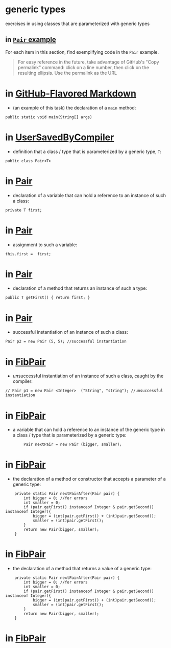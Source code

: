 # generic types

exercises in using classes that are parameterized with
generic types

## in [`Pair` example](https://github.com/stuyvesant-cs/solutionsHolmes/tree/master/2019-04-05_PairOfGenerics)

For each item in this section, find exemplifying code in the `Pair` example.
>For easy reference in the future, take advantage of
GitHub's "Copy permalink" command: click on a line number,
then click on the resulting ellipsis. Use the permalink as the URL
# in [GitHub-Flavored Markdown](https://help.github.com/en/articles/basic-writing-and-formatting-syntax#links)


- (an example of this task) the declaration of a `main` method:
```
public static void main(String[] args)
```
# in [UserSavedByCompiler](https://github.com/stuyvesant-cs/solutionsHolmes/blob/21b641c9dda3c43d3e71de138c24c29f11687d88/2019-04-05_PairOfGenerics/UserSavedByCompiler.java#L11)


- definition that a class / type that is parameterized by a generic type, `T`:
```
public class Pair<T>
```
# in [Pair](https://github.com/stuyvesant-cs/skeletonsHolmes/blob/34c2e635cbaebf480a7906aa63c046c4d9253ca7/5D_genericTypes/FibPair/Pair.java#L8)


- declaration of a variable that can hold a reference to an instance
of such a class:
```
private T first;
```
# in [Pair](https://github.com/stuyvesant-cs/skeletonsHolmes/blob/34c2e635cbaebf480a7906aa63c046c4d9253ca7/5D_genericTypes/FibPair/Pair.java#L10)


- assignment to such a variable:
```
this.first =  first;
```
# in [Pair](https://github.com/stuyvesant-cs/skeletonsHolmes/blob/34c2e635cbaebf480a7906aa63c046c4d9253ca7/5D_genericTypes/FibPair/Pair.java#L14)


- declaration of a method that returns an instance of such a type:
```
public T getFirst() { return first; }
```
# in [Pair](https://github.com/stuyvesant-cs/skeletonsHolmes/blob/34c2e635cbaebf480a7906aa63c046c4d9253ca7/5D_genericTypes/FibPair/Pair.java#L18)


- successful instantiation of an instance of such a class:
```
Pair p2 = new Pair (5, 5); //successful instantiation
```
# in [FibPair](https://github.com/SergeiMishchenko/5D_genericTypes/blob/37d17610a28e86137dde5cba4989de4048ac4966/FibPair/FibPair.java#L12)


- *un*successful instantiation of an instance of such a class,
caught by the compiler:
```
// Pair p1 = new Pair <Integer>  ("String", "string"); //unsuccessful instantiation
```
# in [FibPair](https://github.com/SergeiMishchenko/5D_genericTypes/blob/37d17610a28e86137dde5cba4989de4048ac4966/FibPair/FibPair.java#L11)


- a variable that can hold a reference to an instance of the generic type
in a class / type that is parameterized by a generic type:
```
		Pair nextPair = new Pair (bigger, smaller);
```
# in [FibPair](https://github.com/SergeiMishchenko/5D_genericTypes/blob/00b605e2a0dadc9b27bb0ee24149e41a8d01bfab/FibPair/FibPair.java#L61)


- the declaration of a method or constructor that accepts a parameter of a generic type:
```
    private static Pair nextPairAfter(Pair pair) {
        int bigger = 0; //for errors
		int smaller = 0;
		if (pair.getFirst() instanceof Integer & pair.getSecond() instanceof Integer){
			bigger = (int)pair.getFirst() + (int)pair.getSecond();
			smaller = (int)pair.getFirst();
		}
		return new Pair(bigger, smaller);
    }
```
# in [FibPair](https://github.com/SergeiMishchenko/5D_genericTypes/blob/00b605e2a0dadc9b27bb0ee24149e41a8d01bfab/FibPair/FibPair.java#L54)


- the declaration of a method that returns a value of a generic type:
```
    private static Pair nextPairAfter(Pair pair) {
        int bigger = 0; //for errors
		int smaller = 0;
		if (pair.getFirst() instanceof Integer & pair.getSecond() instanceof Integer){
			bigger = (int)pair.getFirst() + (int)pair.getSecond();
			smaller = (int)pair.getFirst();
		}
		return new Pair(bigger, smaller);
    }
```
# in [FibPair](https://github.com/SergeiMishchenko/5D_genericTypes/blob/00b605e2a0dadc9b27bb0ee24149e41a8d01bfab/FibPair/FibPair.java#L54)


